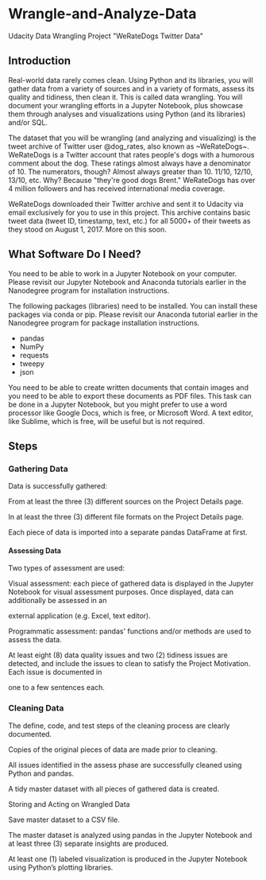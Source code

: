 # Wrangle-and-Analyze-Data
Udacity Data Wrangling Project "WeRateDogs Twitter Data"
## Introduction
Real-world data rarely comes clean. Using Python and its libraries, you will gather data from a variety of sources and in a variety of formats, assess its quality and tidiness, then clean it. This is called data wrangling. You will document your wrangling efforts in a Jupyter Notebook, plus showcase them through analyses and visualizations using Python (and its libraries) and/or SQL.

The dataset that you will be wrangling (and analyzing and visualizing) is the tweet archive of Twitter user @dog_rates, also known as ~WeRateDogs~. WeRateDogs is a Twitter account that rates people's dogs with a humorous comment about the dog. These ratings almost always have a denominator of 10. The numerators, though? Almost always greater than 10. 11/10, 12/10, 13/10, etc. Why? Because "they're good dogs Brent." WeRateDogs has over 4 million followers and has received international media coverage.

WeRateDogs downloaded their Twitter archive and sent it to Udacity via email exclusively for you to use in this project. This archive contains basic tweet data (tweet ID, timestamp, text, etc.) for all 5000+ of their tweets as they stood on August 1, 2017. More on this soon.

## What Software Do I Need?
You need to be able to work in a Jupyter Notebook on your computer. Please revisit our Jupyter Notebook and Anaconda tutorials earlier in the Nanodegree program for installation instructions.

The following packages (libraries) need to be installed. You can install these packages via conda or pip. Please revisit our Anaconda tutorial earlier in the Nanodegree program for package installation instructions.

* pandas
* NumPy
* requests
* tweepy
* json

You need to be able to create written documents that contain images and you need to be able to export these documents as PDF files. This task can be done in a Jupyter Notebook, but you might prefer to use a word processor like Google Docs, which is free, or Microsoft Word. A text editor, like Sublime, which is free, will be useful but is not required.

## Steps
### Gathering Data
Data is successfully gathered:

From at least the three (3) different sources on the Project Details page.

In at least the three (3) different file formats on the Project Details page.

Each piece of data is imported into a separate pandas DataFrame at first.

#### Assessing Data

Two types of assessment are used:

Visual assessment: each piece of gathered data is displayed in the Jupyter Notebook for visual assessment purposes. Once displayed, data can additionally be assessed in an 

external application (e.g. Excel, text editor).

Programmatic assessment: pandas' functions and/or methods are used to assess the data.

At least eight (8) data quality issues and two (2) tidiness issues are detected, and include the issues to clean to satisfy the Project Motivation. Each issue is documented in 

one to a few sentences each.

### Cleaning Data

The define, code, and test steps of the cleaning process are clearly documented.

Copies of the original pieces of data are made prior to cleaning.

All issues identified in the assess phase are successfully cleaned using Python and pandas.

A tidy master dataset with all pieces of gathered data is created.

Storing and Acting on Wrangled Data

Save master dataset to a CSV file.

The master dataset is analyzed using pandas in the Jupyter Notebook and at least three (3) separate insights are produced.

At least one (1) labeled visualization is produced in the Jupyter Notebook using Python’s plotting libraries.
